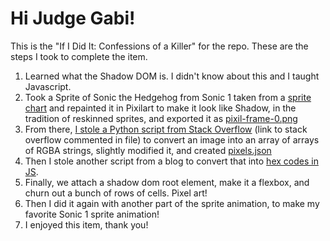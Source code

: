 # Hi Judge Gabi!

This is the "If I Did It: Confessions of a Killer" for the repo. These are the steps I took to complete the item.

1. Learned what the Shadow DOM is. I didn't know about this and I taught Javascript.
2. Took a Sprite of Sonic the Hedgehog from Sonic 1 taken from a [sprite chart](readme-stuff/sprite-chart.png) and repainted it in Pixilart to make it look like Shadow, in the tradition of reskinned sprites, and exported it as [pixil-frame-0.png](imageConversion/pixil-frame-0.png)
3. From there, [I stole a Python script from Stack Overflow](imageConversion/index.py) (link to stack overflow commented in file) to convert an image into an array of arrays of RGBA strings, slightly modified it, and created [pixels.json](imageConversion/pixels.json)
4. Then I stole another script from a blog to convert that into [hex codes in JS](rgbatohex.js).
5. Finally, we attach a shadow dom root element, make it a flexbox, and churn out a bunch of rows of cells. Pixel art!
6. Then I did it again with another part of the sprite animation, to make my favorite Sonic 1 sprite animation!
7. I enjoyed this item, thank you!